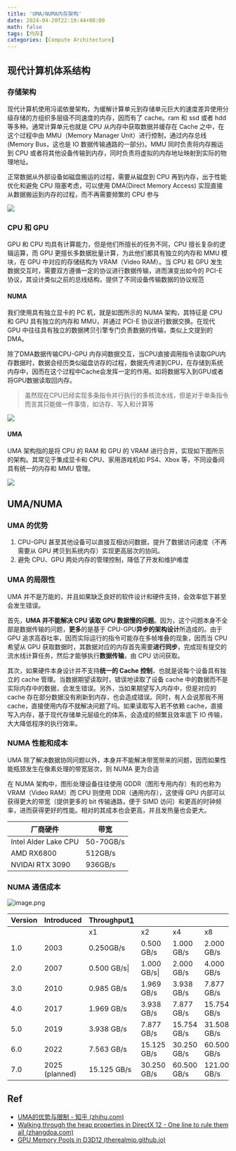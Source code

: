 ```yaml
---
title: 'UMA/NUMA内存架构'
date: 2024-04-20T22:19:44+08:00
math: false
tags: [内存]
categories: [Compute Architecture]
---
```



## 现代计算机体系结构

### 存储架构

现代计算机使用冯诺依曼架构，为缓解计算单元到存储单元巨大的速度差异使用分级存储的方组织多层级不同速度的内存，因而有了 cache。ram 和 ssd 或者 hdd 等多种。通常计算单元也就是 CPU 从内存中获取数据并缓存在 Cache 之中，在这个过程中由 MMU（Memory Manager Unit）进行控制，通过内存总线 (Memory Bus，这也是 IO 数据传输通路的一部分)。MMU 同时负责将内存搬运到 CPU 或者将其他设备传输到内存，同时负责将虚拟的内存地址映射到实际的物理地址。

正常数据从外部设备如磁盘搬运的过程，需要从磁盘到 CPU 再到内存，出于性能优化和避免 CPU 阻塞考虑，可以使用 DMA(Direct Memory Access) 实现直接从数据搬运到内存的过程，而不再需要频繁的 CPU 参与

![](https://markdown-image-1302476306.cos.ap-nanjing.myqcloud.com/202404061758926.svg)

### CPU 和 GPU

GPU 和 CPU 均具有计算能力，但是他们所擅长的任务不同，CPU 擅长复杂的逻辑运算，而 GPU 更擅长多数据批量计算，为此他们都具有独立的内存和 MMU 模块，在 GPU 中对应的存储结构为 VRAM（Video RAM）。当 CPU 和 GPU 发生数据交互时，需要双方遵循一定的协议进行数据传输，进而演变出如今的 PCI-E 协议，其设计类似之前的总线结构，提供了不同设备传输数据的协议规范

#### NUMA

我们使用具有独立显卡的 PC 机，就是如图所示的 NUMA 架构，其特征是 CPU 和 GPU 具有独立的内存和 MMU，并通过 PCI-E 协议进行数据交换。在现代 GPU 中往往具有独立的数据拷贝引擎专门负责数据的传输，类似上文提到的 DMA。

除了DMA数据传输CPU-GPU 内存间数据交互，当CPU直接调用指令读取GPU内存数据时，数据会经历类似磁盘访存的过程，数据先传递到CPU，在存储到系统内存中，因而在这个过程中Cache会发挥一定的作用。如将数据写入到GPU或者将GPU数据读取回内存。

> 虽然现在CPU已经实现多条指令并行执行的多核流水线，但是对于单条指令而言其只能做一件事情，如访存、写入和计算等



![](https://markdown-image-1302476306.cos.ap-nanjing.myqcloud.com/202404061759340.svg)
#### UMA

UMA 架构指的是将 CPU 的 RAM 和 GPU 的 VRAM 进行合并，实现如下图所示的架构。其常见于集成显卡和 CPU、家用游戏机如 PS4、Xbox 等，不同设备间具有统一的内存和 MMU 管理。

![](https://markdown-image-1302476306.cos.ap-nanjing.myqcloud.com/202404061800744.svg)

## UMA/NUMA

### UMA 的优势

1. CPU-GPU 甚至其他设备可以直接互相访问数据，提升了数据访问速度（不再需要从 GPU 拷贝到系统内存）实现更高层次的协同。
2. 避免 CPU、GPU 两处内存的管理控制，降低了开发和维护难度

### UMA 的局限性

UMA 并不是万能的，并且如果缺乏良好的软件设计和硬件支持，会效率低下甚至会发生错误。

首先，**UMA 并不能解决 CPU 读取 GPU 数据慢的问题**。因为，这个问题本身不全部是数据传输的问题，**更多**的是基于 CPU-GPU**异步的架构设计**所造成的。由于 GPU 追求高吞吐率，因而实际运行的指令可能存在多帧堆叠的现象，因而当 CPU 希望从 GPU 获取数据时，其数据对应的内存首先需要**进行同步**，完成现有提交的流水线计算任务，然后才能够执行**数据传输**，由 CPU 访问获取。

其次，如果硬件本身设计并不支持**统一的 Cache 控制**，也就是说每个设备具有独立的 cache 管理。当数据期望读取时，错误地读取了设备 cache 中的数据而不是实际内存中的数据，会发生错误。另外，当如果期望写入内存中，但是对应的 cache 存在部分数据没有刷新到内存，也会造成错误。同时，有人会说那我不用 cache，直接使用内存不就解决问题了吗。如果读取写入若不依赖 cache，直接写入内存，基于现代存储单元层级化的体系，会造成的频繁且效率底下 IO 传输，大大降低程序的执行效率。

### NUMA 性能和成本

UMA 除了解决数据协同问题以外，本身并不能解决带宽带来的问题，因而如果性能瓶颈发生在像素处理的带宽层次，则 NUMA 更为合适

在 NUMA 架构中，图形处理设备往往使用 GDDR（图形专用内存）有的也称为 VRAM（Video RAM）而 CPU 则使用 DDR（通用内存），这使得 GPU 内部可以获得更大的带宽（提供更多的 bit 传输通路，便于 SIMD 访问）和更高的时钟频率，进而获得更好的性能。相对的其成本也会更高，并且发热量也会更大。

| 厂商硬件                 | 带宽        |
| -------------------- | --------- |
| Intel Alder Lake CPU | 50-70GB/s |
| AMD RX6800           | 512GB/s   |
| NVIDAI RTX 3090      | 936GB/s   |

### NUMA 通信成本

![image.png](https://markdown-image-1302476306.cos.ap-nanjing.myqcloud.com/202403301658225.png)

| Version | Introduced     | Throughput[1](https://en.wikipedia.org/wiki/PCI_Express#cite_note-throughput-55) |              |             |              |              |
| ------- | -------------- | -------------------------------------------------------------------------------- | ------------ | ----------- | ------------ | ------------ |
|         |                | x1                                                                               | x2           | x4          | x8           | x16          |
| 1.0     | 2003           | 0.250GB/s                                                                        | 0.500 GB/s   | 1.000 GB/s  | 2.000 GB/s   | 4.000 GB/s   |
| 2.0     | 2007           | 0.500 GB/s\|                                                                     | 1.000 GB/s\| | 2.000 GB/s  | 4.000 GB/s   | 8.000 GB/s   |
| 3.0     | 2010           | 0.985 GB/s                                                                       | 1.969 GB/s   | 3.938 GB/s  | 7.877 GB/s   | 15.754 GB/s  |
| 4.0     | 2017           | 1.969 GB/s                                                                       | 3.938 GB/s   | 7.877 GB/s  | 15.754 GB/s  | 31.508 GB/s  |
| 5.0     | 2019           | 3.938 GB/s                                                                       | 7.877 GB/s   | 15.754 GB/s | 31.508 GB/s  | 63.015 GB/s  |
| 6.0     | 2022           | 7.563 GB/s                                                                       | 15.125 GB/s  | 30.250 GB/s | 60.500 GB/s  | 121.000 GB/s |
| 7.0     | 2025 (planned) | 15.125 GB/s                                                                      | 30.250 GB/s  | 60.500 GB/s | 121.000 GB/s | 242.000 GB/s |

## Ref

- [UMA的优势与限制 - 知乎 (zhihu.com)](https://www.zhihu.com/column/p/22197994?refer=highwaytographics)
- [Walking through the heap properties in DirectX 12 - One line to rule them all (zhangdoa.com)](https://zhangdoa.com/walking-through-the-heap-properties-in-directx-12) 
- [GPU Memory Pools in D3D12 (therealmjp.github.io)](https://therealmjp.github.io/posts/gpu-memory-pool/)